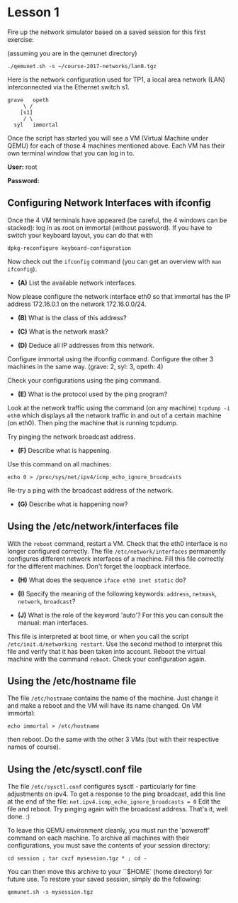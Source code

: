 # Lesson 1

Fire up the network simulator based on a saved session for this first exercise:

(assuming you are in the qemunet directory)

    ./qemunet.sh -s ~/course-2017-networks/lan0.tgz

Here is the network configuration used for TP1, a local area network (LAN) interconnected via the Ethernet switch s1.

    grave   opeth
         \ /
        [s1]
         / \
      syl   immortal

Once the script has started you will see a VM (Virtual Machine under QEMU) for each of those 4 machines mentioned above. Each VM has their own terminal window that you can log in to.

**User:** root

**Password:**

## Configuring Network Interfaces with ifconfig

Once the 4 VM terminals have appeared (be careful, the 4 windows can be stacked): log in as root on immortal (without password). If you have to switch your keyboard layout, you can do that with


    dpkg-reconfigure keyboard-configuration

Now check out the `ifconfig` command (you can get an overview with `man ifconfig`).

- **(A)** List the available network interfaces.

Now please configure the network interface eth0 so that immortal has the IP address 172.16.0.1 on the network 172.16.0.0/24.

- **(B)** What is the class of this address?
- **(C)** What is the network mask?

- **(D)** Deduce all IP addresses from this network.

Configure immortal using the ifconfig command. Configure the other 3 machines in the same way. (grave: 2, syl: 3, opeth: 4)

Check your configurations using the ping command.

- **(E)** What is the protocol used by the ping program?

Look at the network traffic using the command (on any machine) `tcpdump -i eth0` which displays all the network traffic in and out of a certain machine (on eth0). Then ping the machine that is running tcpdump.

Try pinging the network broadcast address.

- **(F)** Describe what is happening.

Use this command on all machines:

    echo 0 > /proc/sys/net/ipv4/icmp_echo_ignore_broadcasts

Re-try a ping with the broadcast address of the network.

- **(G)** Describe what is happening now?

## Using the /etc/network/interfaces file

With the `reboot` command, restart a VM. Check that the eth0 interface is no longer configured correctly.
The file `/etc/network/interfaces`  permanently configures different network interfaces of a machine. Fill this file correctly for the different machines. Don't forget the loopback interface.

- **(H)** What does the sequence `iface eth0 inet static` do?

- **(I)** Specify the meaning of the following keywords: `address`, `netmask`, `network`, `broadcast`?
- **(J)** What is the role of the keyword 'auto'? For this you can consult the manual: man interfaces.

This file is interpreted at boot time, or when you call the script `/etc/init.d/networking restart`. Use the second method to interpret this file and verify that it has been taken into account.
Reboot the virtual machine with the command `reboot`. Check your configuration again.

## Using the /etc/hostname file

The file `/etc/hostname` contains the name of the machine. Just change it and make a reboot and the VM will have its name changed.
On VM immortal:

    echo immortal > /etc/hostname

then reboot. Do the same with the other 3 VMs (but with their respective names of course).

## Using the /etc/sysctl.conf file

The file `/etc/sysctl.conf` configures sysctl - particularly for fine adjustments on ipv4.
To get a response to the ping broadcast, add this line at the end of the file: `net.ipv4.icmp_echo_ignore_broadcasts = 0`
Edit the file and reboot.
Try pinging again with the broadcast address.
That's it, well done. :)

To leave this QEMU environment cleanly, you must run the 'poweroff' command on each machine. To archive all machines with their configurations, you must save the contents of your session directory:

    cd session ; tar cvzf mysession.tgz * ; cd -

You can then move this archive to your ``$HOME` (home directory) for future use. To restore your saved session, simply do the following:

    qemunet.sh -s mysession.tgz
